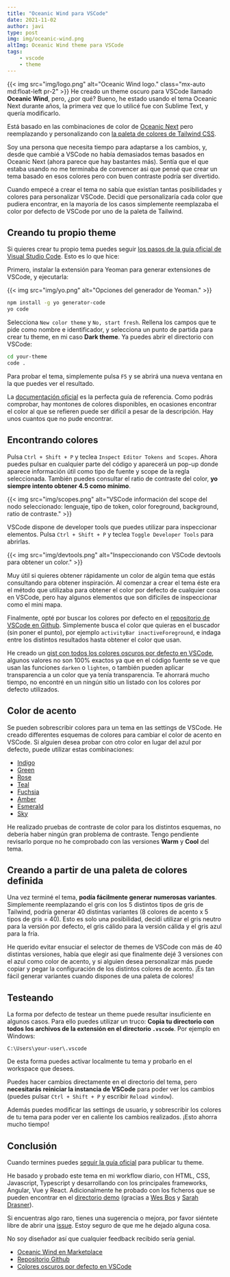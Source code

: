 ```yaml
---
title: "Oceanic Wind para VSCode"
date: 2021-11-02
author: javi
type: post
img: img/oceanic-wind.png
altImg: Oceanic Wind theme para VSCode
tags:
    - vscode
    - theme
---
```

{{< img src="img/logo.png" alt="Oceanic Wind logo." class="mx-auto md:float-left pr-2" >}}
He creado un theme oscuro para VSCode llamado **Oceanic Wind**, pero, ¿por qué? Bueno, he estado usando el tema Oceanic Next durante años, la primera vez que lo utilicé fue con Sublime Text, y quería modificarlo.


Está basado en las combinaciones de color de [Oceanic Next](https://github.com/voronianski/oceanic-next-color-scheme) pero reemplazando y personalizando con [la paleta de colores de Tailwind CSS](https://tailwindcss.com/docs/customizing-colors).

Soy una persona que necesita tiempo para adaptarse a los cambios, y, desde que cambié a VSCode no había demasiados temas basados en Oceanic Next (ahora parece que hay bastantes más). Sentía que el que estaba usando no me terminaba de convencer asi que pensé que crear un tema basado en esos colores pero con buen contraste podría ser divertido.

Cuando empecé a crear el tema no sabía que existían tantas posibilidades y colores para personalizar VSCode. Decidí que personalizaría cada color que pudiera encontrar, en la mayoría de los casos simplemente reemplazaba el color por defecto de VSCode por uno de la paleta de Tailwind.

## Creando tu propio theme
Si quieres crear tu propio tema puedes seguir [los pasos de la guía oficial de Visual Studio Code](https://code.visualstudio.com/api/extension-guides/color-theme#create-a-new-color-theme). Esto es lo que hice:

Primero, instalar la extensión para Yeoman para generar extensiones de VSCode, y ejecutarla:

{{< img src="img/yo.png" alt="Opciones del generador de Yeoman." >}}

```bash
npm install -g yo generator-code
yo code
```

Selecciona `New color theme` y `No, start fresh`. Rellena los campos que te pide como nombre e identificador, y selecciona un punto de partida para crear tu theme, en mi caso **Dark theme**. Ya puedes abrir el directorio con VSCode:

```bash
cd your-theme
code .
```

Para probar el tema, simplemente pulsa `F5` y se abrirá una nueva ventana en la que puedes ver el resultado.

La [documentación oficial](https://code.visualstudio.com/api/references/theme-color) es la perfecta guía de referencia. Como podrás comprobar, hay montones de colores disponibles, en ocasiones encontrar el color al que se refieren puede ser difícil a pesar de la descripción. Hay unos cuantos que no pude encontrar.

## Encontrando colores
Pulsa `Ctrl + Shift + P` y teclea `Inspect Editor Tokens and Scopes`. Ahora puedes pulsar en cualquier parte del código y aparecerá un pop-up donde aparece información útil como tipo de fuente y scope de la regla seleccionada. También puedes consultar el ratio de contraste del color, **yo siempre intento obtener 4.5 como mínimo**.

{{< img src="img/scopes.png" alt="VSCode información del scope del nodo seleccionado: lenguaje, tipo de token, color foreground, background, ratio de contraste." >}}

VSCode dispone de developer tools que puedes utilizar para inspeccionar elementos. Pulsa `Ctrl + Shift + P` y teclea `Toggle Developer Tools` para abrirlas.

{{< img src="img/devtools.png" alt="Inspeccionando con VSCode devtools para obtener un color." >}}

Muy útil si quieres obtener rápidamente un color de algún tema que estás consultando para obtener inspiración. Al comenzar a crear el tema éste era el método que utilizaba para obtener el color por defecto de cualquier cosa en VSCode, pero hay algunos elementos que son difíciles de inspeccionar como el mini mapa.

Finalmente, opté por buscar los colores por defecto en el [repositorio de VSCode en Github](https://github.com/microsoft/vscode). Simplemente busca el color que quieras en el buscador (sin poner el punto), por ejemplo `activityBar inactiveForeground`, e indaga entre los distintos resultados hasta obtener el color que usan.

He creado un [gist con todos los colores oscuros por defecto en VSCode](https://gist.github.com/javifm86/073d8e05942a8849dd11fa6996955fc0), algunos valores no son 100% exactos ya que en el código fuente se ve que usan las funciones `darken` o `lighten`, o también pueden aplicar transparencia a un color que ya tenía transparencia. Te ahorrará mucho tiempo, no encontré en un ningún sitio un listado con los colores por defecto utilizados.

## Color de acento
Se pueden sobrescribir colores para un tema en las settings de VSCode. He creado differentes esquemas de colores para cambiar el color de acento en VSCode. Si alguien desea probar con otro color en lugar del azul por defecto, puede utilizar estas combinaciones:

- [Indigo](https://github.com/javifm86/oceanic-wind/blob/main/customize/indigo.md)
- [Green](https://github.com/javifm86/oceanic-wind/blob/main/customize/green.md)
- [Rose](https://github.com/javifm86/oceanic-wind/blob/main/customize/rose.md)
- [Teal](https://github.com/javifm86/oceanic-wind/blob/main/customize/teal.md)
- [Fuchsia](https://github.com/javifm86/oceanic-wind/blob/main/customize/fuchsia.md)
- [Amber](https://github.com/javifm86/oceanic-wind/blob/main/customize/amber.md)
- [Esmerald](https://github.com/javifm86/oceanic-wind/blob/main/customize/esmerald.md)
- [Sky](https://github.com/javifm86/oceanic-wind/blob/main/customize/sky.md)

He realizado pruebas de contraste de color para los distintos esquemas, no debería haber ningún gran problema de contraste. Tengo pendiente revisarlo porque no he comprobado con las versiones **Warm** y **Cool** del tema.

## Creando a partir de una paleta de colores definida
Una vez terminé el tema, **podía fácilmente generar numerosas variantes**. Simplemente reemplazando el gris con los 5 distintos tipos de gris de Tailwind, podría generar 40 distintas variantes (8 colores de acento x 5 tipos de gris = 40). Esto es solo una posibilidad, decidí utilizar el gris neutro para la versión por defecto, el gris cálido para la versión cálida y el gris azul para la fría.

He querido evitar ensuciar el selector de themes de VSCode con más de 40 distintas versiones, había que elegir asi que finalmente dejé 3 versiones con el azul como color de acento, y si alguien desea personalizar más puede copiar y pegar la configuración de los distintos colores de acento. ¡Es tan fácil generar variantes cuando dispones de una paleta de colores!


## Testeando
La forma por defecto de testear un theme puede resultar insuficiente en algunos casos. Para ello puedes utilizar un truco: **Copia tu directorio con todos los archivos de la extensión en el directorio `.vscode`**. Por ejemplo en Windows:
```
C:\Users\your-user\.vscode
```
De esta forma puedes activar localmente tu tema y probarlo en el workspace que desees.

Puedes hacer cambios directamente en el directorio del tema, pero **necesitarás reiniciar la instancia de VSCode** para poder ver los cambios (puedes pulsar `Ctrl + Shift + P` y escribir `Reload window`).

Además puedes modificar las settings de usuario, y sobrescribir los colores de tu tema para poder ver en caliente los cambios realizados. ¡Esto ahorra mucho tiempo!

## Conclusión
Cuando termines puedes [seguir la guía oficial](https://code.visualstudio.com/api/working-with-extensions/publishing-extension) para publicar tu theme.

He basado y probado este tema en mi workflow diario, con HTML, CSS, Javascript, Typescript y desarrollando con los principales frameworks, Angular, Vue y React. Adicionalmente he probado con los ficheros que se pueden encontrar en el [directorio demo](https://github.com/javifm86/oceanic-wind/tree/main/demo) (gracias a [Wes Bos](https://twitter.com/wesbos) y [Sarah Drasner](https://twitter.com/sarah_edo)).

Si encuentras algo raro, tienes una sugerencia o mejora, por favor siéntete libre de abrir una [issue](https://github.com/javifm86/oceanic-wind/issues). Estoy seguro de que me he dejado alguna cosa.

No soy diseñador así que cualquier feedback recibido sería genial.

* [Oceanic Wind en Marketplace](https://marketplace.visualstudio.com/items?itemName=javifm.oceanic-wind)
* [Repositorio Github](https://github.com/javifm86/oceanic-wind)
* [Colores oscuros por defecto en VSCode](https://gist.github.com/javifm86/073d8e05942a8849dd11fa6996955fc0)
